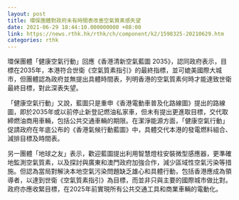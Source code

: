 ```yaml
---
layout: post
title: 環保團體對政府未有時間表改善空氣質素感失望
date: 2021-06-29 18:44:10.000000000 +08:00
link: https://news.rthk.hk/rthk/ch/component/k2/1598325-20210629.htm
categories: rthk
---
```


環保團體「健康空氣行動」回應《香港清新空氣藍圖 2035》，認同政府表示，目標在2035年，本港符合世衛《空氣質素指引》的最終指標，並可媲美國際大城市，但團體認為政府並無提出具體時間表，列明香港的空氣質素何時才能達致世衛最終目標，對此深表失望。

「健康空氣行動」又說，藍圖只是重申《香港電動車普及化路線圖》提出的路線圖，即於2035年或以前停止新登記燃油私家車，但未有提出更進取目標，交代取締燃油商用車輛，包括公共交通車輛的期限。在潔淨能源方面，「健康空氣行動」促請政府在年底公布的《香港氣候行動藍圖》中，具體交代本港的發電燃料組合、減排目標及時間表。

另一團體「地球之友」表示，歡迎藍圖提出利用智慧燈柱安裝微型感應器，更準確地監測空氣質素，以及探討與廣東和澳門政府加強合作，減少區域性空氣污染等措施。但認為當局對解決本地空氣污染問題缺乏雄心和具體行動，包括香港應成為領導者，以達到世衛《空氣質素指引》為目標，而並非只與主要的國際城市做比對。政府亦應收緊目標，在2025年前實現所有公共交通工具和商業車輛的電動化。
